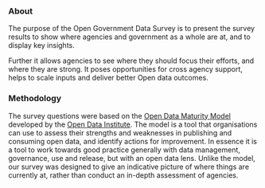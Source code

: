 ### About

The purpose of the Open Government Data Survey is to present the survey results to show where agencies and government as a whole are at, and to display key insights.

Further it allows agencies to see where they should focus their efforts, and where they are strong. It poses opportunities for cross agency support, helps to scale inputs and deliver better Open data outcomes.

### Methodology

The survey questions were based on the [Open Data Maturity Model](https://theodi.org/article/open-data-maturity-model-2) developed by the [Open Data Institute](https://theodi.org). The model is a tool that organisations can use to assess their strengths and weaknesses in publishing and consuming open data, and identify actions for improvement. In essence it is a tool to work towards good practice generally with data management, governance, use and release, but with an open data lens. Unlike the model, our survey was designed to give an indicative picture of where things are currently at, rather than conduct an in-depth assessment of agencies.
